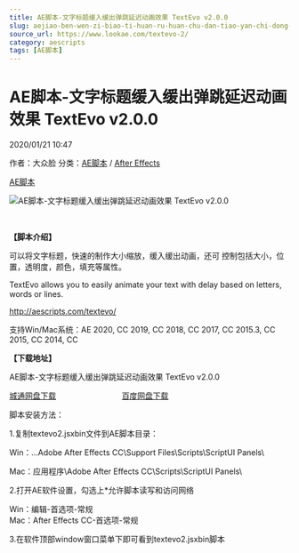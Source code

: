 ```yaml
---
title: AE脚本-文字标题缓入缓出弹跳延迟动画效果 TextEvo v2.0.0
slug: aejiao-ben-wen-zi-biao-ti-huan-ru-huan-chu-dan-tiao-yan-chi-dong-hua-xiao-guo-textevo-v2-0-0
source_url: https://www.lookae.com/textevo-2/
category: aescripts
tags: [AE脚本]
---
```

# AE脚本-文字标题缓入缓出弹跳延迟动画效果 TextEvo v2.0.0

2020/01/21 10:47

作者：大众脸
分类：[AE脚本](https://www.lookae.com/after-effects/aescripts/) / [After Effects](https://www.lookae.com/after-effects/)

[AE脚本](https://www.lookae.com/tag/ae%e8%84%9a%e6%9c%ac/)

![AE脚本-文字标题缓入缓出弹跳延迟动画效果 TextEvo v2.0.0](https://www.lookae.com/wp-content/uploads/2020/01/TextEvo-2.jpg "AE脚本-文字标题缓入缓出弹跳延迟动画效果 TextEvo v2.0.0-LookAE.com")

﻿

**【脚本介绍】**

可以将文字标题，快速的制作大小缩放，缓入缓出动画，还可 控制包括大小，位置，透明度，颜色，填充等属性。

TextEvo allows you to easily animate your text with delay based on letters, words or lines.

http://aescripts.com/textevo/

支持Win/Mac系统：AE 2020, CC 2019, CC 2018, CC 2017, CC 2015.3, CC 2015, CC 2014, CC

**【下载地址】**

AE脚本-文字标题缓入缓出弹跳延迟动画效果 TextEvo v2.0.0

[城通网盘下载](https://tc5.us/file/680462-418886015)                              [百度网盘下载](https://pan.baidu.com/s/1nGWVDmfNR3POacZOIJJwmg)

脚本安装方法：

1.复制textevo2.jsxbin文件到AE脚本目录：

Win：…Adobe After Effects CC\Support Files\Scripts\ScriptUI Panels\

Mac：应用程序\Adobe After Effects CC\Scripts\ScriptUI Panels\

2.打开AE软件设置，勾选上\*允许脚本读写和访问网络

Win：编辑-首选项-常规  
Mac：After Effects CC-首选项-常规

3.在软件顶部window窗口菜单下即可看到textevo2.jsxbin脚本
